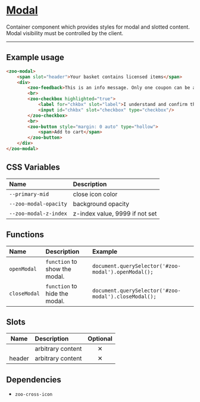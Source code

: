 # [Modal](#modal)

Container component which provides styles for modal and slotted content.
Modal visibility must be controlled by the client.

***

## Example usage

```HTML
<zoo-modal>
	<span slot="header">Your basket contains licensed items</span>
	<div>
		<zoo-feedback>This is an info message. Only one coupon can be accepted with each order.</zoo-feedback>
		<br>
		<zoo-checkbox highlighted="true">
			<label for="chkbx" slot="label">I understand and confirm that ALL of the above statements are true</label>
			<input id="chkbx" slot="checkbox" type="checkbox"/>
		</zoo-checkbox>
		<br>
		<zoo-button style="margin: 0 auto" type="hollow">
			<span>Add to cart</span>
		</zoo-button>
	</div>
</zoo-modal>
```

## CSS Variables

| **Name**              | **Description**                |
| :-------------------- |:-------------------------------|
| `--primary-mid`       | close icon color               |
| `--zoo-modal-opacity` | background opacity             |
| `--zoo-modal-z-index` | z-index value, 9999 if not set |

## Functions

| **Name**     | **Description**               | **Example**                                          |
| :----------- | :---------------------------- | :--------------------------------------------------- |
| `openModal`  | `function` to show the modal. | `document.querySelector('#zoo-modal').openModal();`  |
| `closeModal` | `function` to hide the modal. | `document.querySelector('#zoo-modal').closeModal();` |

## Slots

| **Name** | **Description**   | **Optional** |
| :------: | :---------------- | :----------: |
|          | arbitrary content |   &#10005;   |
|  header  | arbitrary content |   &#10005;   |

## Dependencies

- `zoo-cross-icon`

